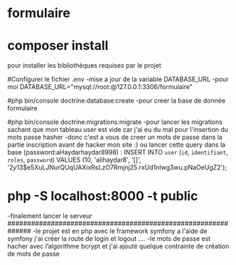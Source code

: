 # formulaire

# composer install
pour installer les bibliothèques requises par le projet

#Configurer le fichier .env
-mise a jour de la variable DATABASE_URL
-pour moi DATABASE_URL="mysql://root:@127.0.0.1:3306/formulaire"

#php bin/console doctrine:database:create
-pour creer la base de donnée formulaire

#php bin/console doctrine:migrations:migrate
-pour lancer les migrations sachant que mon tableau user est vide car j'ai eu du mal pour l'insertion du mots passe hasher
-donc c'est a vous de creer un mots de passe dans la partie inscription avant de hacker mon site :) ou lancer cette query dans la base (password:aHaydarhaydar8998) :
INSERT INTO `user` (`id`, `identifiant`, `roles`, `password`) VALUES
(10, 'alihaydar8', '[]', '$2y$13$e5XuLJNurQUqUAXixRsLzO7Rmjnj25.rxUd1nIwg3wu.pNaOeUgZ2');

# php -S localhost:8000 -t public
-finalement lancer le serveur 
##############################################################
-le projet est en php avec le framework symfony a l'aide de symfony j'ai créer la route de login et logout ....
-le mots de passe est hacher avec l’algorithme bcrypt et j'ai ajouté quelque contrainte de création de mots de passe
